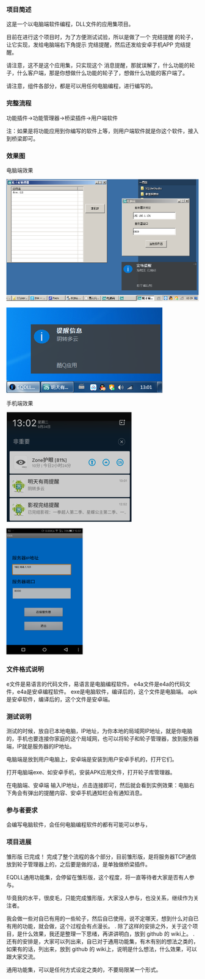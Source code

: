 ### 项目简述

这是一个以电脑端软件编程，DLL文件的应用集项目。

目前在进行这个项目时，为了方便测试试验，所以是做了一个 完结提醒 的轮子，让它实现，发给电脑端右下角提示 完结提醒，然后还发给安卓手机APP 完结提醒。

请注意，这不是这个应用集，只实现这个 消息提醒，那就误解了，什么功能的轮子，什么客户端，那是你想做什么功能的轮子了，想做什么功能的客户端了。

请注意，组件各部分，都是可以用任何电脑编程，进行编写的。


### 完整流程

功能插件→功能管理器→桥梁插件→用户端软件

注：如果是将功能应用到你编写的软件上等，则用户端软件就是你这个软件，接入到桥梁即可。

### 效果图

电脑端效果

![](https://github.com/soyoumi/universal-feature-set-exploration-project/blob/master/EQDLL%E5%BA%94%E7%94%A8%E9%9B%86/%E6%95%88%E6%9E%9C%E5%9B%BE/%E7%94%B5%E8%84%91%E7%AB%AF%E5%AE%9E%E9%AA%8C%E6%95%88%E6%9E%9C%2020190921132206.png)

![电脑端](https://github.com/soyoumi/universal-feature-set-exploration-project/blob/master/EQDLL%E5%BA%94%E7%94%A8%E9%9B%86/%E6%95%88%E6%9E%9C%E5%9B%BE/%E7%94%B5%E8%84%91%E7%AB%AF%20%E5%8F%B3%E4%B8%8B%E8%A7%92%E5%BC%B9%E5%87%BA%E7%AA%97%20%E6%8F%90%E9%86%92%E5%86%85%E5%AE%B9%20%E6%95%88%E6%9E%9C%E6%88%AA%E5%9B%BE.png)

手机端效果 

![](https://github.com/soyoumi/universal-feature-set-exploration-project/blob/master/EQDLL%E5%BA%94%E7%94%A8%E9%9B%86/%E6%95%88%E6%9E%9C%E5%9B%BE/%E5%AE%89%E5%8D%93%E6%89%8B%E6%9C%BA%E7%AB%AF%20%E7%8A%B6%E6%80%81%E6%A0%8F%E6%8F%90%E9%86%92%E5%86%85%E5%AE%B9%20%E6%95%88%E6%9E%9C%E6%88%AA%E5%9B%BE.png)

<img src="https://github.com/soyoumi/universal-feature-set-exploration-project/blob/master/EQDLL%E5%BA%94%E7%94%A8%E9%9B%86/%E6%95%88%E6%9E%9C%E5%9B%BE/%E6%89%8B%E6%9C%BA%E7%AB%AF%E5%AE%9E%E9%AA%8C%E6%95%88%E6%9E%9C%2020190921132143.png" height="330" width="200">


### 文件格式说明

e文件是易语言的代码文件，易语言是电脑编程软件。
e4a文件是e4a的代码文件，e4a是安卓编程软件。
exe是电脑软件，编译后的，这个文件是电脑端。
apk是安卓软件，编译后的，这个文件是安卓端。


### 测试说明

测试的时候，放自已本地电脑，IP地址，为你本地的局域网IP地址，就是你电脑的，手机也要连接你家庭的这个局域网，也可以将轮子和轮子管理器，放到服务器端，IP就是服务器的IP地址。

电脑端是放到用户电脑上，安卓端是安装到用户安卓手机的，打开它们。

打开电脑端exe、如安卓手机，安装APK应用文件，打开轮子库管理器。

在电脑端、安卓端 输入IP地址，点击连接即可，然后就会看到实例效果：电脑右下角会有弹出的提醒内容、安卓手机通知栏会有通知消息。


### 参与者要求

会编写电脑软件，会任何电脑编程软件的都有可能可以参与，



### 项目进展

雏形版 已完成！ 完成了整个流程的各个部分，目前雏形版，是将服务器TCP通信放到轮子管理器上的，之后要是做的话，是单独做桥梁插件。

EQDLL通用功能集，会停留在雏形版，这个程度，将一直等待者大家是否有人参与。

毕竟我的水平，很皮毛，只能完成雏形版，大家没人参与，也没关系，继续作为关注者。

我会做一些对自已有用的一些轮子，然后自已使用，说不定哪天，想到什么对自已有用的功能，就会做，这个过程会有点漫长。
.
除了这样的安排之外，关于这个项目，是什么效果，我还是整理一下思绪，再讲讲明白，放到 github 的 wiki上。
.
还有的安排是，大家可以列出来，自已对于通用功能集，有木有别的想法之类的，如果有的话，列出来，放到 github 的 wiki上，说明是什么想法，什么效果，可以跟大家交流。

通用功能集，可以是任何方式设定之类的，不要局限某一个形式。

